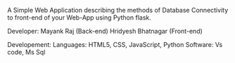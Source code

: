 A Simple Web Application describing the methods of Database Connectivity to front-end of your Web-App using Python flask.

Developer:
Mayank Raj (Back-end)
Hridyesh Bhatnagar (Front-end)

Developement:
Languages: HTML5, CSS, JavaScript, Python
Software: Vs code, Ms Sql
